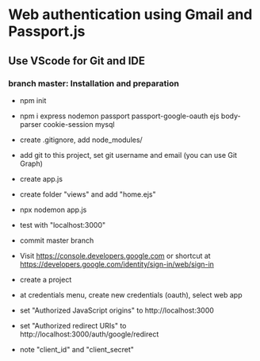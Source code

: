 # Web authentication using Gmail and Passport.js
## Use VScode for Git and IDE

### branch master: Installation and preparation
* npm init
* npm i express nodemon passport passport-google-oauth ejs body-parser cookie-session mysql
* create .gitignore, add node_modules/
* add git to this project, set git username and email (you can use Git Graph)
* create app.js
* create folder "views" and add "home.ejs"
* npx nodemon app.js
* test with "localhost:3000"
* commit master branch

* Visit https://console.developers.google.com or shortcut at https://developers.google.com/identity/sign-in/web/sign-in
* create a project
* at credentials menu, create new credentials (oauth), select web app
* set "Authorized JavaScript origins" to http://localhost:3000 
* set "Authorized redirect URIs" to http://localhost:3000/auth/google/redirect
* note "client_id" and "client_secret"
